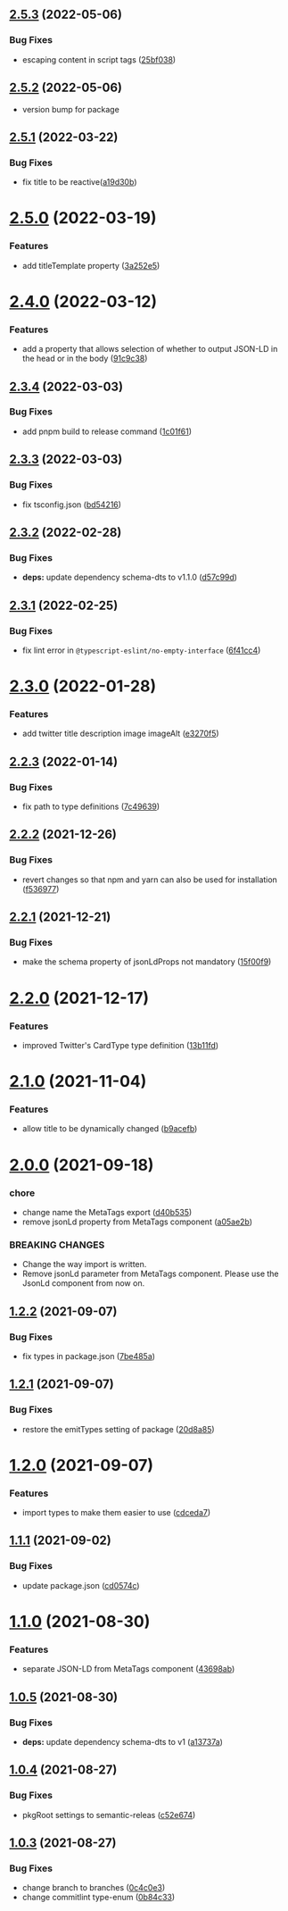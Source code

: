 ## [2.5.3](https://github.com/oekazuma/svelte-meta-tags/compare/v2.5.2...v2.5.3) (2022-05-06)

### Bug Fixes

- escaping content in script tags ([25bf038](https://github.com/oekazuma/svelte-meta-tags/commit/25bf038a485697249ecc9633166599b0652f3550))

## [2.5.2](https://github.com/oekazuma/svelte-meta-tags/compare/v2.5.1...v2.5.2) (2022-05-06)

- version bump for package

## [2.5.1](https://github.com/oekazuma/svelte-meta-tags/compare/v2.5.0...v2.5.1) (2022-03-22)

### Bug Fixes

- fix title to be reactive([a19d30b](https://github.com/oekazuma/svelte-meta-tags/commit/a19d30bad9938d78360aea126012bfd7061fff3f))

# [2.5.0](https://github.com/oekazuma/svelte-meta-tags/compare/v2.4.0...v2.5.0) (2022-03-19)

### Features

- add titleTemplate property ([3a252e5](https://github.com/oekazuma/svelte-meta-tags/commit/3a252e5783d04456e32539d8bd3ca7646809fd0d))

# [2.4.0](https://github.com/oekazuma/svelte-meta-tags/compare/v2.3.4...v2.4.0) (2022-03-12)

### Features

- add a property that allows selection of whether to output JSON-LD in the head or in the body ([91c9c38](https://github.com/oekazuma/svelte-meta-tags/commit/91c9c3861d5cc9168a6b3d90c2cf734f5c03f890))

## [2.3.4](https://github.com/oekazuma/svelte-meta-tags/compare/v2.3.3...v2.3.4) (2022-03-03)

### Bug Fixes

- add pnpm build to release command ([1c01f61](https://github.com/oekazuma/svelte-meta-tags/commit/1c01f619c5cd1dee51c58f4067fd315907fb4753))

## [2.3.3](https://github.com/oekazuma/svelte-meta-tags/compare/v2.3.2...v2.3.3) (2022-03-03)

### Bug Fixes

- fix tsconfig.json ([bd54216](https://github.com/oekazuma/svelte-meta-tags/commit/bd542167bc0f377157d7337b9eb2e9b58d63a625))

## [2.3.2](https://github.com/oekazuma/svelte-meta-tags/compare/v2.3.1...v2.3.2) (2022-02-28)

### Bug Fixes

- **deps:** update dependency schema-dts to v1.1.0 ([d57c99d](https://github.com/oekazuma/svelte-meta-tags/commit/d57c99d89b5071e1e2045892ee2814a7105251ce))

## [2.3.1](https://github.com/oekazuma/svelte-meta-tags/compare/v2.3.0...v2.3.1) (2022-02-25)

### Bug Fixes

- fix lint error in `@typescript-eslint/no-empty-interface` ([6f41cc4](https://github.com/oekazuma/svelte-meta-tags/commit/6f41cc4e0d0022b1be6c778d4520bdd7b0188127))

# [2.3.0](https://github.com/oekazuma/svelte-meta-tags/compare/v2.2.3...v2.3.0) (2022-01-28)

### Features

- add twitter title description image imageAlt ([e3270f5](https://github.com/oekazuma/svelte-meta-tags/commit/e3270f54fda56483a192d34dfc9d589c7949fc5b))

## [2.2.3](https://github.com/oekazuma/svelte-meta-tags/compare/v2.2.2...v2.2.3) (2022-01-14)

### Bug Fixes

- fix path to type definitions ([7c49639](https://github.com/oekazuma/svelte-meta-tags/commit/7c49639c1f08fe6ee6ea3e036c9982b1c1979c77))

## [2.2.2](https://github.com/oekazuma/svelte-meta-tags/compare/v2.2.1...v2.2.2) (2021-12-26)

### Bug Fixes

- revert changes so that npm and yarn can also be used for installation ([f536977](https://github.com/oekazuma/svelte-meta-tags/commit/f536977550948f675f4207b80dc5aca96cc535a0))

## [2.2.1](https://github.com/oekazuma/svelte-meta-tags/compare/v2.2.0...v2.2.1) (2021-12-21)

### Bug Fixes

- make the schema property of jsonLdProps not mandatory ([15f00f9](https://github.com/oekazuma/svelte-meta-tags/commit/15f00f9940fdcb8ac9a8c8f6ed51782bd5789ebd))

# [2.2.0](https://github.com/oekazuma/svelte-meta-tags/compare/v2.1.0...v2.2.0) (2021-12-17)

### Features

- improved Twitter's CardType type definition ([13b11fd](https://github.com/oekazuma/svelte-meta-tags/commit/13b11fd2e9f6625e1cd0802e825f312f37988666))

# [2.1.0](https://github.com/oekazuma/svelte-meta-tags/compare/v2.0.0...v2.1.0) (2021-11-04)

### Features

- allow title to be dynamically changed ([b9acefb](https://github.com/oekazuma/svelte-meta-tags/commit/b9acefbea7c64b5434837ffecc17423dcf0ce2d3))

# [2.0.0](https://github.com/oekazuma/svelte-meta-tags/compare/v1.2.2...v2.0.0) (2021-09-18)

### chore

- change name the MetaTags export ([d40b535](https://github.com/oekazuma/svelte-meta-tags/commit/d40b535249be8b629ba1034358865aa08993927c))
- remove jsonLd property from MetaTags component ([a05ae2b](https://github.com/oekazuma/svelte-meta-tags/commit/a05ae2b72a8605253a50249e8f76ee76cbe1411d))

### BREAKING CHANGES

- Change the way import is written.
- Remove jsonLd parameter from MetaTags component.
  Please use the JsonLd component from now on.

## [1.2.2](https://github.com/oekazuma/svelte-meta-tags/compare/v1.2.1...v1.2.2) (2021-09-07)

### Bug Fixes

- fix types in package.json ([7be485a](https://github.com/oekazuma/svelte-meta-tags/commit/7be485a880203ce2038ea91768031fbbf66d32b5))

## [1.2.1](https://github.com/oekazuma/svelte-meta-tags/compare/v1.2.0...v1.2.1) (2021-09-07)

### Bug Fixes

- restore the emitTypes setting of package ([20d8a85](https://github.com/oekazuma/svelte-meta-tags/commit/20d8a85ab0f76a1a7c270cdf3a1062eb83c1aa59))

# [1.2.0](https://github.com/oekazuma/svelte-meta-tags/compare/v1.1.1...v1.2.0) (2021-09-07)

### Features

- import types to make them easier to use ([cdceda7](https://github.com/oekazuma/svelte-meta-tags/commit/cdceda73204d668f80cb2773b73e252e53d0d6a1))

## [1.1.1](https://github.com/oekazuma/svelte-meta-tags/compare/v1.1.0...v1.1.1) (2021-09-02)

### Bug Fixes

- update package.json ([cd0574c](https://github.com/oekazuma/svelte-meta-tags/commit/cd0574cf04050d3f8a031556ff20628aa390c671))

# [1.1.0](https://github.com/oekazuma/svelte-meta-tags/compare/v1.0.5...v1.1.0) (2021-08-30)

### Features

- separate JSON-LD from MetaTags component ([43698ab](https://github.com/oekazuma/svelte-meta-tags/commit/43698ab9b98781f3b9ff246640c1e29ab772ba75))

## [1.0.5](https://github.com/oekazuma/svelte-meta-tags/compare/v1.0.4...v1.0.5) (2021-08-30)

### Bug Fixes

- **deps:** update dependency schema-dts to v1 ([a13737a](https://github.com/oekazuma/svelte-meta-tags/commit/a13737a621d0a199b18dea55324b06ff9478fce1))

## [1.0.4](https://github.com/oekazuma/svelte-meta-tags/compare/v1.0.3...v1.0.4) (2021-08-27)

### Bug Fixes

- pkgRoot settings to semantic-releas ([c52e674](https://github.com/oekazuma/svelte-meta-tags/commit/c52e674e9240cc61eb4cbe062f483f96dbf02b1a))

## [1.0.3](https://github.com/oekazuma/svelte-meta-tags/compare/v1.0.2...v1.0.3) (2021-08-27)

### Bug Fixes

- change branch to branches ([0c4c0e3](https://github.com/oekazuma/svelte-meta-tags/commit/0c4c0e346ee63648bc771033b828a19324739d68))
- change commitlint type-enum ([0b84c33](https://github.com/oekazuma/svelte-meta-tags/commit/0b84c33e32b1e59c8a7deb3e45d6cece28069eaa))
